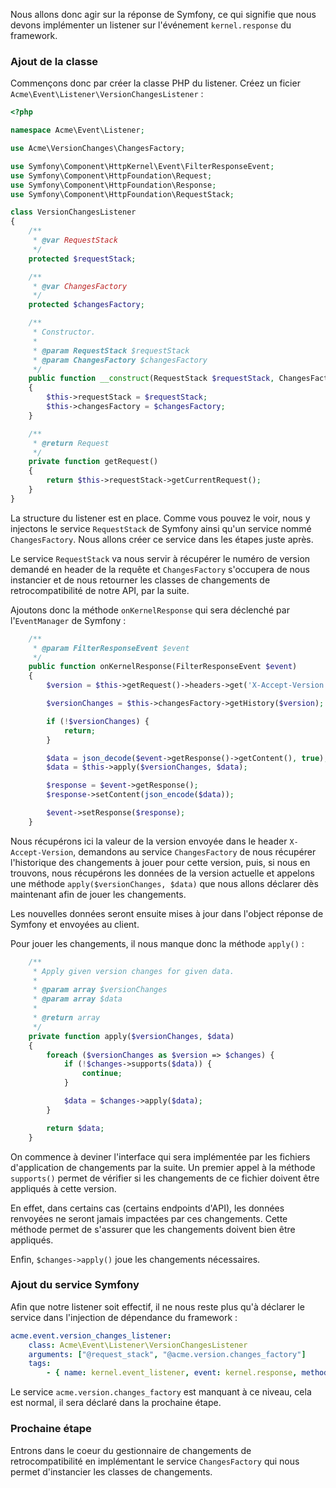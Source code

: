 Nous allons donc agir sur la réponse de Symfony, ce qui signifie que nous devons implémenter un listener sur l'événement `kernel.response` du framework.

### Ajout de la classe

Commençons donc par créer la classe PHP du listener. Créez un ficier `Acme\Event\Listener\VersionChangesListener` :

```php
<?php

namespace Acme\Event\Listener;

use Acme\VersionChanges\ChangesFactory;

use Symfony\Component\HttpKernel\Event\FilterResponseEvent;
use Symfony\Component\HttpFoundation\Request;
use Symfony\Component\HttpFoundation\Response;
use Symfony\Component\HttpFoundation\RequestStack;

class VersionChangesListener
{
    /**
     * @var RequestStack
     */
    protected $requestStack;

    /**
     * @var ChangesFactory
     */
    protected $changesFactory;

    /**
     * Constructor.
     *
     * @param RequestStack $requestStack
     * @param ChangesFactory $changesFactory
     */
    public function __construct(RequestStack $requestStack, ChangesFactory $changesFactory)
    {
        $this->requestStack = $requestStack;
        $this->changesFactory = $changesFactory;
    }

    /**
     * @return Request
     */
    private function getRequest()
    {
        return $this->requestStack->getCurrentRequest();
    }
}
```

La structure du listener est en place. Comme vous pouvez le voir, nous y injectons le service `RequestStack` de Symfony ainsi qu'un service nommé `ChangesFactory`. Nous allons créer ce service dans les étapes juste après.

Le service `RequestStack` va nous servir à récupérer le numéro de version demandé en header de la requête et `ChangesFactory` s'occupera de nous instancier et de nous retourner les classes de changements de retrocompatibilité de notre API, par la suite.

Ajoutons donc la méthode `onKernelResponse` qui sera déclenché par l'`EventManager` de Symfony :

```php
    /**
     * @param FilterResponseEvent $event
     */
    public function onKernelResponse(FilterResponseEvent $event)
    {
        $version = $this->getRequest()->headers->get('X-Accept-Version');

        $versionChanges = $this->changesFactory->getHistory($version);

        if (!$versionChanges) {
            return;
        }

        $data = json_decode($event->getResponse()->getContent(), true);
        $data = $this->apply($versionChanges, $data);

        $response = $event->getResponse();
        $response->setContent(json_encode($data));

        $event->setResponse($response);
    }
```

Nous récupérons ici la valeur de la version envoyée dans le header `X-Accept-Version`, demandons au service `ChangesFactory` de nous récupérer l'historique des changements à jouer pour cette version, puis, si nous en trouvons, nous récupérons les données de la version actuelle et appelons une méthode `apply($versionChanges, $data)` que nous allons déclarer dès maintenant afin de jouer les changements.

Les nouvelles données seront ensuite mises à jour dans l'object réponse de Symfony et envoyées au client.

Pour jouer les changements, il nous manque donc la méthode `apply()` :

```php
    /**
     * Apply given version changes for given data.
     *
     * @param array $versionChanges
     * @param array $data
     *
     * @return array
     */
    private function apply($versionChanges, $data)
    {
        foreach ($versionChanges as $version => $changes) {
            if (!$changes->supports($data)) {
                continue;
            }

            $data = $changes->apply($data);
        }

        return $data;
    }
```

On commence à deviner l'interface qui sera implémentée par les fichiers d'application de changements par la suite. Un premier appel à la méthode `supports()` permet de vérifier si les changements de ce fichier doivent être appliqués à cette version.

En effet, dans certains cas (certains endpoints d'API), les données renvoyées ne seront jamais impactées par ces changements. Cette méthode permet de s'assurer que les changements doivent bien être appliqués.

Enfin, `$changes->apply()` joue les changements nécessaires.

### Ajout du service Symfony

Afin que notre listener soit effectif, il ne nous reste plus qu'à déclarer le service dans l'injection de dépendance du framework :

```yaml
acme.event.version_changes_listener:
    class: Acme\Event\Listener\VersionChangesListener
    arguments: ["@request_stack", "@acme.version.changes_factory"]
    tags:
        - { name: kernel.event_listener, event: kernel.response, method: onKernelResponse }
```

Le service `acme.version.changes_factory` est manquant à ce niveau, cela est normal, il sera déclaré dans la prochaine étape.

### Prochaine étape

Entrons dans le coeur du gestionnaire de changements de retrocompatibilité en implémentant le service `ChangesFactory` qui nous permet d'instancier les classes de changements.
